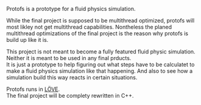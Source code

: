 Protofs is a prototype for a fluid physics simulation.

While the final project is supposed to be multithread optimized, protofs will most likley not get multithread capabilities. Nontheless the planed multithread optimizations of the final project is the reason why protofs is build up like it is.

This project is not meant to become a fully featured fluid physic simulation. Neither it is meant to be used in any final prducts.  
It is just a prototype to help figuring out what steps have to be calculatet to make a fluid physics simulation like that happening.
And also to see how a simulation build this way reacts in certain situations. 

Protofs runs in [LÖVE](https://love2d.org/wiki/Main_Page).  
The final project will be complety rewritten in C++.

